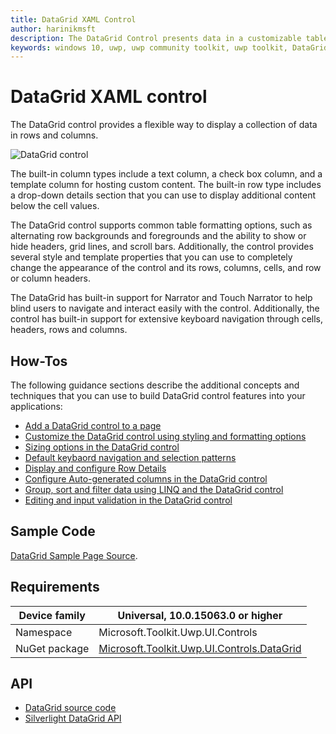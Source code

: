```yaml
---
title: DataGrid XAML Control
author: harinikmsft
description: The DataGrid Control presents data in a customizable table of rows and columns.
keywords: windows 10, uwp, uwp community toolkit, uwp toolkit, DataGrid, xaml control, xaml
---
```


# DataGrid XAML control

The DataGrid control provides a flexible way to display a collection of data in rows and columns. 

![DataGrid control](../resources/images/Controls/DataGrid/DataGrid.gif)

The built-in column types include a text column, a check box column, and a template column for hosting custom content. The built-in row type includes a drop-down details section that you can use to display additional content below the cell values.

The DataGrid control supports common table formatting options, such as alternating row backgrounds and foregrounds and the ability to show or hide headers, grid lines, and scroll bars. Additionally, the control provides several style and template properties that you can use to completely change the appearance of the control and its rows, columns, cells, and row or column headers.

The DataGrid has built-in support for Narrator and Touch Narrator to help blind users to navigate and interact easily with the control. Additionally, the control has built-in support for extensive keyboard navigation through cells, headers, rows and columns. 

## How-Tos

The following guidance sections describe the additional concepts and techniques that you can use to build DataGrid control features into your applications:
* [Add a DataGrid control to a page](datagrid_guidance/datagrid_basics.md)
* [Customize the DataGrid control using styling and formatting options](datagrid_guidance/styling_formatting_options.md)
* [Sizing options in the DataGrid control](datagrid_guidance/sizing_options.md)
* [Default keybaord navigation and selection patterns](datagrid_guidance/keyboard_navigation_selection.md)
* [Display and configure Row Details](datagrid_guidance/rowdetails.md)
* [Configure Auto-generated columns in the DataGrid control](datagrid_guidance/customize_autogenerated_columns.md)
* [Group, sort and filter data using LINQ and the DataGrid control](datagrid_guidance/group_sort_filter.md)
* [Editing and input validation in the DataGrid control](datagrid_guidance/editing_inputvalidation.md)

## Sample Code

[DataGrid Sample Page Source](https://github.com/Microsoft/WindowsCommunityToolkit/tree/master/Microsoft.Toolkit.Uwp.SampleApp/SamplePages/DataGrid). 

## Requirements

| Device family | Universal, 10.0.15063.0 or higher |
| -- | -- |
| Namespace | Microsoft.Toolkit.Uwp.UI.Controls |
| NuGet package | [Microsoft.Toolkit.Uwp.UI.Controls.DataGrid](https://www.nuget.org/packages/Microsoft.Toolkit.Uwp.UI.Controls.DataGrid/) |

## API

* [DataGrid source code](https://github.com/Microsoft/WindowsCommunityToolkit//tree/master/Microsoft.Toolkit.Uwp.UI.Controls.DataGrid/DataGrid)
* [Silverlight DataGrid API](https://docs.microsoft.com/en-us/previous-versions/windows/silverlight/dotnet-windows-silverlight/cc189753(v=vs.95))
